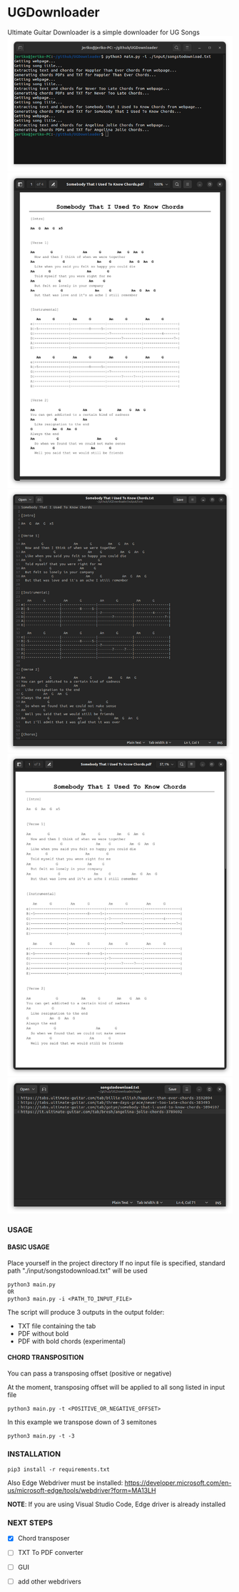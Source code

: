 # UGDownloader
Ultimate Guitar Downloader is a simple downloader for UG Songs
![alt text](images/execution.png)
![alt text](images/output2.png)
![alt text](images/output0.png)
![alt text](images/output1.png)
![alt text](images/input.png)

### USAGE

#### BASIC USAGE
Place yourself in the project directory
If no input file is specified, standard path "./input/songstodownload.txt" will be used
```
python3 main.py
OR
python3 main.py -i <PATH_TO_INPUT_FILE>
```

The script will produce 3 outputs in the output folder:
* TXT file containing the tab
* PDF without bold
* PDF with bold chords (experimental)

#### CHORD TRANSPOSITION
You can pass a transposing offset (positive or negative)

At the moment, transposing offset will be applied to all song listed in input file

```
python3 main.py -t <POSITIVE_OR_NEGATIVE_OFFSET>
```

In this example we transpose down of 3 semitones
```
python3 main.py -t -3
```


### INSTALLATION

```
pip3 install -r requirements.txt
```
Also Edge Webdriver must be installed: https://developer.microsoft.com/en-us/microsoft-edge/tools/webdriver?form=MA13LH

**NOTE**: If you are using Visual Studio Code, Edge driver is already installed

### NEXT STEPS
* [X] Chord transposer
* [ ] TXT To PDF converter
* [ ] GUI
* [ ] add other webdrivers


